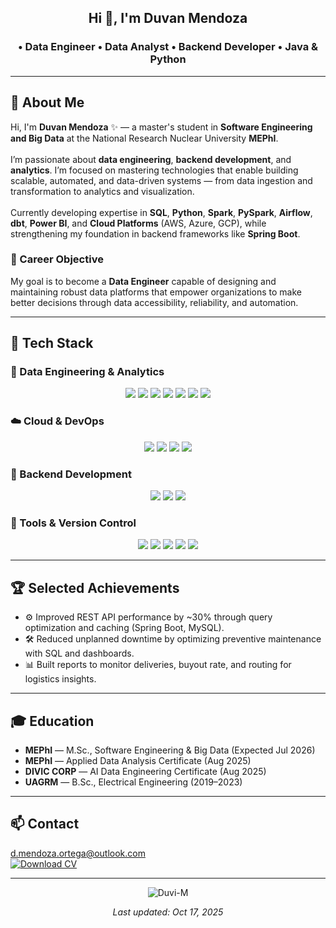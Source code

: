 <h2 align="center"> Hi 👋, I'm Duvan Mendoza </h2>
<h3 align="center">• Data Engineer • Data Analyst • Backend Developer • Java & Python</h3>

---

<h2>🐣 About Me</h2>
<p>
Hi, I'm <b>Duvan Mendoza</b> ✨ — a master's student in <b>Software Engineering and Big Data</b> at the National Research Nuclear University <b>MEPhI</b>.
<br><br>
I’m passionate about <b>data engineering</b>, <b>backend development</b>, and <b>analytics</b>. I’m focused on mastering technologies that enable building scalable, automated, and data-driven systems — from data ingestion and transformation to analytics and visualization.
<br><br>
Currently developing expertise in <b>SQL</b>, <b>Python</b>, <b>Spark</b>, <b>PySpark</b>, <b>Airflow</b>, <b>dbt</b>, <b>Power BI</b>, and <b>Cloud Platforms</b> (AWS, Azure, GCP), while strengthening my foundation in backend frameworks like <b>Spring Boot</b>.
</p>

<h3>🎯 Career Objective</h3>
<p>
My goal is to become a <b>Data Engineer</b> capable of designing and maintaining robust data platforms that empower organizations to make better decisions through data accessibility, reliability, and automation.
</p>

---

<h2>📡 Tech Stack</h2>

<h3>💾 Data Engineering & Analytics</h3>
<p align="center">
  <img src="https://img.shields.io/badge/SQL-Advanced-336791?style=for-the-badge" />
  <img src="https://img.shields.io/badge/Python-Data%20Engineering-3776AB?style=for-the-badge&logo=python&logoColor=white" />
  <img src="https://img.shields.io/badge/Spark%20%26%20PySpark-Distributed%20Processing-E25A1C?style=for-the-badge&logo=apachespark&logoColor=white" />
  <img src="https://img.shields.io/badge/ETL%2FELT-Airflow%20%7C%20dbt%20%7C%20Pandas-FF6F00?style=for-the-badge" />
  <img src="https://img.shields.io/badge/Data%20Modeling-Star%20%7C%20Snowflake-000000?style=for-the-badge" />
  <img src="https://img.shields.io/badge/Streaming-Apache%20Kafka-231F20?style=for-the-badge&logo=apachekafka&logoColor=white" />
  <img src="https://img.shields.io/badge/BI-Power%20BI-DBA617?style=for-the-badge&logo=powerbi&logoColor=black" />
</p>

<h3>☁️ Cloud & DevOps</h3>
<p align="center">
  <img src="https://img.shields.io/badge/Cloud-AWS%20%7C%20Azure%20%7C%20GCP-4285F4?style=for-the-badge&logo=googlecloud&logoColor=white" />
  <img src="https://img.shields.io/badge/Docker-Containerization-2496ED?style=for-the-badge&logo=docker&logoColor=white" />
  <img src="https://img.shields.io/badge/CI%2FCD-GitHub%20Actions%20%7C%20Jenkins-2C3E50?style=for-the-badge" />
  <img src="https://img.shields.io/badge/Linux-%20-FCC624?style=for-the-badge&logo=linux&logoColor=black" />
</p>

<h3>🧱 Backend Development</h3>
<p align="center">
  <img src="https://img.shields.io/badge/Java-Backend-ED8B00?style=for-the-badge&logo=java&logoColor=white" />
  <img src="https://img.shields.io/badge/Spring%20Boot-API%20Development-6DB33F?style=for-the-badge&logo=springboot&logoColor=white" />
  <img src="https://img.shields.io/badge/REST%20APIs-Design-000000?style=for-the-badge" />
</p>

<h3>🧰 Tools & Version Control</h3>
<p align="center">
  <img src="https://img.shields.io/badge/Git-%20-F05032?style=for-the-badge&logo=git&logoColor=white" />
  <img src="https://img.shields.io/badge/GitHub-%20-181717?style=for-the-badge&logo=github&logoColor=white" />
  <img src="https://img.shields.io/badge/VS%20Code-Editor-007ACC?style=for-the-badge&logo=visualstudiocode&logoColor=white" />
  <img src="https://img.shields.io/badge/Jupyter-Notebook-F37626?style=for-the-badge&logo=jupyter&logoColor=white" />
  <img src="https://img.shields.io/badge/PyCharm-IDE-000000?style=for-the-badge&logo=pycharm&logoColor=white" />
</p>

---

<h2>🏆 Selected Achievements</h2>
<ul>
  <li>⚙️ Improved REST API performance by ~30% through query optimization and caching (Spring Boot, MySQL).</li>
  <li>🛠️ Reduced unplanned downtime by optimizing preventive maintenance with SQL and dashboards.</li>
  <li>📊 Built reports to monitor deliveries, buyout rate, and routing for logistics insights.</li>
</ul>

---

<h2>🎓 Education</h2>
<ul>
  <li><b>MEPhI</b> — M.Sc., Software Engineering & Big Data (Expected Jul 2026)</li>
  <li><b>MEPhI</b> — Applied Data Analysis Certificate (Aug 2025)</li>
  <li><b>DIVIC CORP</b> — AI Data Engineering Certificate (Aug 2025)</li>
  <li><b>UAGRM</b> — B.Sc., Electrical Engineering (2019–2023)</li>
</ul>

---

<h2>📫 Contact</h2>
<p>
  <a href="mailto:d.mendoza.ortega@outlook.com">d.mendoza.ortega@outlook.com</a>
  <br>
  <a href="sandbox:/mnt/data/Duvan_CV_RU.pdf" target="_blank">
    <img alt="Download CV" src="https://img.shields.io/badge/Download%20CV-PDF-red?style=for-the-badge&logo=adobeacrobatreader">
  </a>
</p>

<hr/>
<p align="center">
  <img align="center" src="https://github-readme-streak-stats.herokuapp.com/?user=Duvi-M" alt="Duvi-M" />
</p>
<p align="center"><i>Last updated: Oct 17, 2025</i></p>
